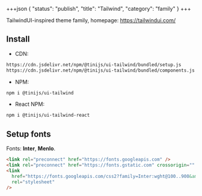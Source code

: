 +++json
{
  "status": "publish",
  "title": "Tailwind",
  "category": "family"
}
+++

TailwindUI-inspired theme family, homepage: https://tailwindui.com/

## Install

- CDN:

```txt
https://cdn.jsdelivr.net/npm/@tinijs/ui-tailwind/bundled/setup.js
https://cdn.jsdelivr.net/npm/@tinijs/ui-tailwind/bundled/components.js
```

- NPM:

```bash
npm i @tinijs/ui-tailwind
```

- React NPM:

```bash
npm i @tinijs/ui-tailwind-react
```

## Setup fonts

Fonts: **Inter**, **Menlo**.

```html
<link rel="preconnect" href="https://fonts.googleapis.com" />
<link rel="preconnect" href="https://fonts.gstatic.com" crossorigin="" />
<link
  href="https://fonts.googleapis.com/css2?family=Inter:wght@100..900&amp;display=swap"
  rel="stylesheet"
/>
```
